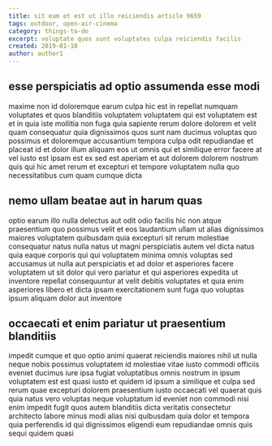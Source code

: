 ```yaml
---
title: sit eum et est ut illo reiciendis article 9659
tags: outdoor, open-air-cinema
category: things-to-do
excerpt: voluptate quos sunt voluptates culpa reiciendis facilis
created: 2019-01-10
author: author1
---
```


## esse perspiciatis ad optio assumenda esse modi

maxime non id doloremque earum culpa hic est in repellat numquam voluptates et quos blanditiis voluptatem voluptatem qui est voluptatem est et in quia iste mollitia non fuga quia sapiente rerum dolore dolorem et velit quam consequatur quia dignissimos quos sunt nam ducimus voluptas quo possimus et doloremque accusantium tempora culpa odit repudiandae et placeat id et dolor illum aliquam eos ut omnis qui et similique error facere at vel iusto est ipsam est ex sed est aperiam et aut dolorem dolorem nostrum quis qui hic amet rerum et excepturi et tempore voluptatem nulla quo necessitatibus cum quam cumque dicta

## nemo ullam beatae aut in harum quas

optio earum illo nulla delectus aut odit odio facilis hic non atque praesentium quo possimus velit et eos laudantium ullam ut alias dignissimos maiores voluptatem quibusdam quia excepturi sit rerum molestiae consequatur natus nulla natus ut magni perspiciatis autem vel dicta natus quia eaque corporis qui qui voluptatem minima omnis voluptas sed accusamus ut nulla aut perspiciatis et ad dolor et asperiores facere voluptatem ut sit dolor qui vero pariatur et qui asperiores expedita ut inventore repellat consequuntur at velit debitis voluptates et quia enim asperiores libero et dicta ipsam exercitationem sunt fuga quo voluptas ipsum aliquam dolor aut inventore

## occaecati et enim pariatur ut praesentium blanditiis

impedit cumque et quo optio animi quaerat reiciendis maiores nihil ut nulla neque nobis possimus voluptatem id molestiae vitae iusto commodi officiis eveniet ducimus iure ipsa fugiat voluptatibus omnis nostrum in ipsum voluptatem est est quasi iusto et quidem id ipsum a similique et culpa sed rerum quae excepturi dolorem praesentium iusto occaecati vel quaerat quis quia natus vero voluptas neque voluptatum id eveniet non commodi nisi enim impedit fugit quos autem blanditiis dicta veritatis consectetur architecto labore minus modi alias nisi quibusdam quia dolor et tempora quia perferendis id qui dignissimos eligendi eum repudiandae omnis quis sequi quidem quasi
